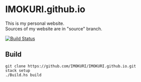 # IMOKURI.github.io

This is my personal website.  
Sources of my website are in "source" branch.  

[![Build Status](https://travis-ci.org/IMOKURI/IMOKURI.github.io.svg?branch=source)](https://travis-ci.org/IMOKURI/IMOKURI.github.io)


## Build

~~~
git clone https://github.com/IMOKURI/IMOKURI.github.io.git
stack setup
./Build.hs build
~~~
